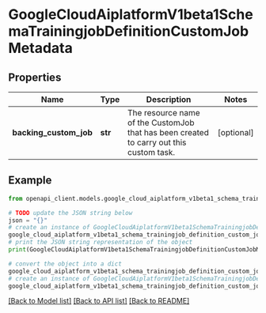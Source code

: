 # GoogleCloudAiplatformV1beta1SchemaTrainingjobDefinitionCustomJobMetadata


## Properties

Name | Type | Description | Notes
------------ | ------------- | ------------- | -------------
**backing_custom_job** | **str** | The resource name of the CustomJob that has been created to carry out this custom task. | [optional] 

## Example

```python
from openapi_client.models.google_cloud_aiplatform_v1beta1_schema_trainingjob_definition_custom_job_metadata import GoogleCloudAiplatformV1beta1SchemaTrainingjobDefinitionCustomJobMetadata

# TODO update the JSON string below
json = "{}"
# create an instance of GoogleCloudAiplatformV1beta1SchemaTrainingjobDefinitionCustomJobMetadata from a JSON string
google_cloud_aiplatform_v1beta1_schema_trainingjob_definition_custom_job_metadata_instance = GoogleCloudAiplatformV1beta1SchemaTrainingjobDefinitionCustomJobMetadata.from_json(json)
# print the JSON string representation of the object
print(GoogleCloudAiplatformV1beta1SchemaTrainingjobDefinitionCustomJobMetadata.to_json())

# convert the object into a dict
google_cloud_aiplatform_v1beta1_schema_trainingjob_definition_custom_job_metadata_dict = google_cloud_aiplatform_v1beta1_schema_trainingjob_definition_custom_job_metadata_instance.to_dict()
# create an instance of GoogleCloudAiplatformV1beta1SchemaTrainingjobDefinitionCustomJobMetadata from a dict
google_cloud_aiplatform_v1beta1_schema_trainingjob_definition_custom_job_metadata_from_dict = GoogleCloudAiplatformV1beta1SchemaTrainingjobDefinitionCustomJobMetadata.from_dict(google_cloud_aiplatform_v1beta1_schema_trainingjob_definition_custom_job_metadata_dict)
```
[[Back to Model list]](../README.md#documentation-for-models) [[Back to API list]](../README.md#documentation-for-api-endpoints) [[Back to README]](../README.md)



